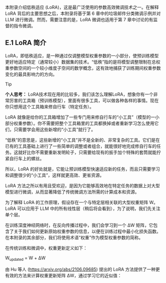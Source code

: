 本附录介绍低秩适应 (LoRA)，这是最广泛使用的参数高效微调技术之一。在解释 LoRA 背后的主要思想之后，本附录将基于第 6 章中的垃圾邮件分类微调示例并对 LLM 进行微调。然而，需要注意的是，LoRA 微调也适用于第 7 章中讨论的有监督的指令微调。

## E.1 LoRA 简介

LoRA，即低秩适应，是一种通过仅调整模型权重参数的一小部分，使预训练模型更好地适应特定（通常较小）数据集的技术。“低秩”指的是将模型调整限制在总权重参数空间的一个较小维度子空间的数学概念，这有效地捕获了训练期间权重参数变化的最具影响力的方向。

> [!TIP]
>
> **个人思考：** LoRA技术现在用的比较多，我们该怎么理解LoRA，想象你有一个非常厉害的工具箱（预训练模型），里面有很多工具，可以做各种各样的事情。现在你只想用这个工具箱来修自行车（特定任务）。
>
> LoRA 就像是给你的工具箱增加了一些专门用来修自行车的“小工具”（模型的一小部分权重参数）。你不需要把整个工具箱里的工具都换掉或者重新学习怎么使用它们，只需要学会用这些新增的“小工具”就行了。
>
> “低秩”的意思是，这些新增的“小工具”并不是全新的、非常复杂的工具。它们是在已有的工具基础上进行了一些简单的调整或者组合，就能很好地完成修自行车的任务。这就好比你不需要重新发明轮子，只需要给现有的扳手加个特殊的套筒就能拧紧自行车上的螺丝。
>
> 所以，LoRA 的好处就是，它能让预训练模型快速适应新的任务，而且只需要学习和调整很少的“小工具”，这样就更高效、更省资源。

LoRA 方法之所以有用且受欢迎，是因为它能够高效地在特定任务的数据上对大型模型进行微调，从而显著降低了传统微调方法所需的计算成本和资源。

为了解释 LoRA 的工作原理，假设存在一个与特定层相关联的大型权重矩阵 W。LoRA 可以应用于 LLM 中的所有线性层（稍后将会看到），为了说明，我们先关注单个层。

在训练深度神经网络时，在反向传播过程中，我们会学习到一个 ΔW 矩阵，它包含了关于我们如何更新原始权重参数的信息，以便在训练过程中最小化损失函数。在本附录的其余部分，我们将使用术语“权重”作为模型权重参数的简称。

在传统训练和微调中，权重更新定义如下：

W<sub>updated</sub> = W + ΔW

由 Hu 等人 (https://arxiv.org/abs/2106.09685) 提出的 LoRA 方法提供了一种更有效的方法来计算权重更新矩阵 ΔW，通过学习它的近似值：